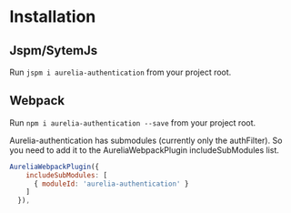 # Installation

## Jspm/SytemJs

Run `jspm i aurelia-authentication` from your project root.

## Webpack

Run `npm i aurelia-authentication --save` from your project root.

Aurelia-authentication has submodules (currently only the authFilter). So you need to add it to the AureliaWebpackPlugin includeSubModules list.

```js
AureliaWebpackPlugin({
    includeSubModules: [
      { moduleId: 'aurelia-authentication' }
    ]
  }),
```
